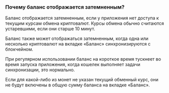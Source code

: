 ### Почему баланс отображается затемненным?

Баланс отображается затемненным, если у приложения нет доступа к текущим курсам обмена криптовалют. Курсы обмена обычно считаются устаревшими, если они старше 10 минут.

Баланс также может отображаться затемненным, когда одна или несколько криптовалют на вкладке «Баланс» синхронизируются с блокчейном.

При регулярном использовании баланс на короткое время тускнеет во время запуска приложения, когда кошелек выполняет задачи синхронизации, это нормально.

Если для какой-либо из монет не указан текущий обменный курс, они не будут включены в общую сумму баланса на вкладке «Баланс».